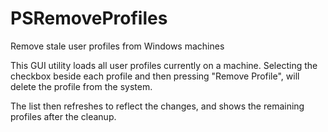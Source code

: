 # PSRemoveProfiles
Remove stale user profiles from Windows machines

This GUI utility loads all user profiles currently on a machine.
Selecting the checkbox beside each profile and then pressing "Remove Profile", will delete the profile from the system.

The list then refreshes to reflect the changes, and shows the remaining profiles after the cleanup.
